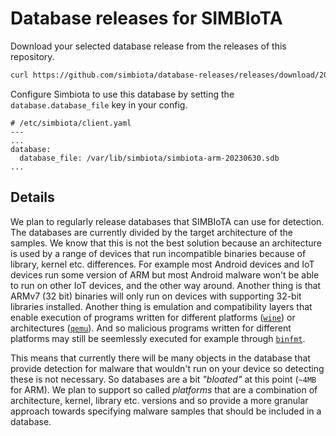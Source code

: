 # Database releases for SIMBIoTA

Download your selected database release from the releases of this repository.
```bash
curl https://github.com/simbiota/database-releases/releases/download/20230630/simbiota-arm-20230630.sdb -o /var/lib/simbiota/simbiota-arm-20230630.sdb
```
Configure Simbiota to use this database by setting the `database.database_file` key in your config.
```
# /etc/simbiota/client.yaml
---
...
database:
  database_file: /var/lib/simbiota/simbiota-arm-20230630.sdb
...
```

## Details

We plan to regularly release databases that SIMBIoTA can use for detection.
The databases are currently divided by the target architecture of the samples.
We know that this is not the best solution because an architecture is used by a range of devices that run incompatible binaries because of library, kernel etc. differences.
For example most Android devices and IoT devices run some version of ARM but most Android malware won't be able to run on other IoT devices, and the other way around.
Another thing is that ARMv7 (32 bit) binaries will only run on devices with supporting 32-bit libraries installed.
Another thing is emulation and compatibility layers that enable execution of programs written for different platforms ([`wine`](https://www.winehq.org)) or architectures ([`qemu`](https://www.qemu.org/)).
And so malicious programs written for different platforms may still be seemlessly executed for example through [`binfmt`](https://www.freedesktop.org/software/systemd/man/binfmt.d.html#).

This means that currently there will be many objects in the database that provide detection for malware that wouldn't run on your device so detecting these is not necessary.
So databases are a bit _"bloated"_ at this point (`~4MB` for ARM).
We plan to support so called _platforms_ that are a combination of architecture, kernel, library etc. versions and so provide a more granular approach towards specifying malware samples that should be included in a database.